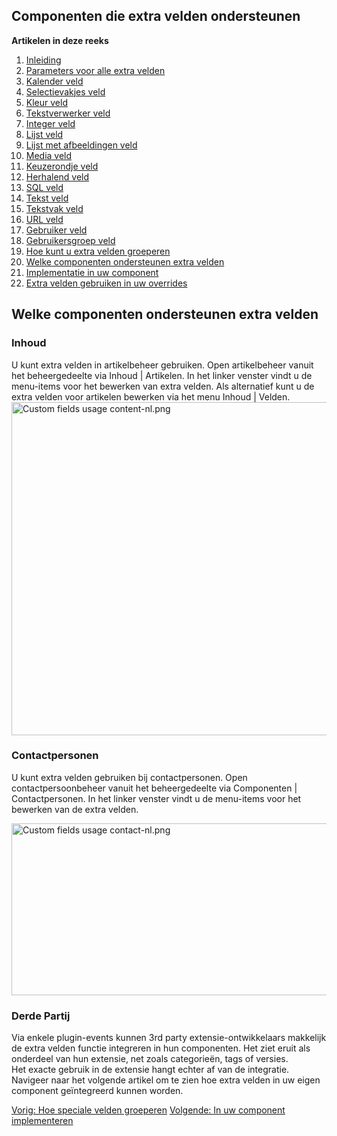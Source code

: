 <!-- Filename: J3.x:Adding_custom_fields/What_components_are_supporting_custom_fields / Display title: Toevoegen extra velden/Welke componenten ondersteunen extra velden -->

## Componenten die extra velden ondersteunen

**Artikelen in deze reeks**

1.  [Inleiding](https://docs.joomla.org/J3.x:Adding_custom_fields "Special:MyLanguage/J3.x:Adding custom fields")
2.  [Parameters voor alle extra
    velden](https://docs.joomla.org/J3.x:Adding_custom_fields/Parameters_for_all_Custom_Fields "Special:MyLanguage/J3.x:Adding custom fields/Parameters for all Custom Fields")
3.  [Kalender
    veld](https://docs.joomla.org/J3.x:Adding_custom_fields/Calendar_Field "Special:MyLanguage/J3.x:Adding custom fields/Calendar Field")
4.  [Selectievakjes
    veld](https://docs.joomla.org/J3.x:Adding_custom_fields/Checkboxes_Field "Special:MyLanguage/J3.x:Adding custom fields/Checkboxes Field")
5.  [Kleur
    veld](https://docs.joomla.org/J3.x:Adding_custom_fields/Color_Field "Special:MyLanguage/J3.x:Adding custom fields/Color Field")
6.  [Tekstverwerker
    veld](https://docs.joomla.org/J3.x:Adding_custom_fields/Editor_Field "Special:MyLanguage/J3.x:Adding custom fields/Editor Field")
7.  [Integer
    veld](https://docs.joomla.org/J3.x:Adding_custom_fields/Integer_Field "Special:MyLanguage/J3.x:Adding custom fields/Integer Field")
8.  [Lijst
    veld](https://docs.joomla.org/J3.x:Adding_custom_fields/List_Field "Special:MyLanguage/J3.x:Adding custom fields/List Field")
9.  [Lijst met afbeeldingen
    veld](https://docs.joomla.org/J3.x:Adding_custom_fields/ListOfImages_Field "Special:MyLanguage/J3.x:Adding custom fields/ListOfImages Field")
10. [Media
    veld](https://docs.joomla.org/J3.x:Adding_custom_fields/Media_Field "Special:MyLanguage/J3.x:Adding custom fields/Media Field")
11. [Keuzerondje
    veld](https://docs.joomla.org/J3.x:Adding_custom_fields/Radio_Field "Special:MyLanguage/J3.x:Adding custom fields/Radio Field")
12. [Herhalend
    veld](https://docs.joomla.org/J3.x:Adding_custom_fields/Repeatable_Field "Special:MyLanguage/J3.x:Adding custom fields/Repeatable Field")
13. [SQL
    veld](https://docs.joomla.org/J3.x:Adding_custom_fieldshttps://docs.joomla.org/J3.x:Adding%20custom%20fields/Sql%20Field)
14. [Tekst
    veld](https://docs.joomla.org/J3.x:Adding_custom_fields/Text_Field "Special:MyLanguage/J3.x:Adding custom fields/Text Field")
15. [Tekstvak
    veld](https://docs.joomla.org/J3.x:Adding_custom_fields/Textarea_Field "Special:MyLanguage/J3.x:Adding custom fields/Textarea Field")
16. [URL
    veld](https://docs.joomla.org/J3.x:Adding_custom_fields/Url_Field "Special:MyLanguage/J3.x:Adding custom fields/Url Field")
17. [Gebruiker
    veld](https://docs.joomla.org/J3.x:Adding_custom_fields/User_Field "Special:MyLanguage/J3.x:Adding custom fields/User Field")
18. [Gebruikersgroep
    veld](https://docs.joomla.org/J3.x:Adding_custom_fields/Usergroup_Field "Special:MyLanguage/J3.x:Adding custom fields/Usergroup Field")
19. [Hoe kunt u extra velden
    groeperen](https://docs.joomla.org/J3.x:Adding_custom_fields/How%CC%9E_can_you_group_custom_fields "Special:MyLanguage/J3.x:Adding custom fields/How̞ can you group custom fields")
20. [Welke componenten ondersteunen extra
    velden](https://docs.joomla.org/J3.x:Adding_custom_fields/What_components_are_supporting_custom_fields "Special:MyLanguage/J3.x:Adding custom fields/What components are supporting custom fields")
21. [Implementatie in uw
    component](https://docs.joomla.org/J3.x:Adding_custom_fields/Implement_into_your_component "Special:MyLanguage/J3.x:Adding custom fields/Implement into your component")
22. [Extra velden gebruiken in uw
    overrides](https://docs.joomla.org/J3.x:Adding_custom_fields/Overrides "Special:MyLanguage/J3.x:Adding custom fields/Overrides")

## Welke componenten ondersteunen extra velden

### Inhoud

U kunt extra velden in artikelbeheer gebruiken. Open artikelbeheer
vanuit het beheergedeelte via Inhoud \| Artikelen. In het linker venster
vindt u de menu-items voor het bewerken van extra velden. Als
alternatief kunt u de extra velden voor artikelen bewerken via het menu
Inhoud \| Velden. <img
src="https://docs.joomla.org/images/thumb/4/45/Custom_fields_usage_content-nl.png/700px-Custom_fields_usage_content-nl.png"
decoding="async"
srcset="https://docs.joomla.org/images/thumb/4/45/Custom_fields_usage_content-nl.png/1050px-Custom_fields_usage_content-nl.png 1.5x, https://docs.joomla.org/images/4/45/Custom_fields_usage_content-nl.png 2x"
data-file-width="1067" data-file-height="813" width="700" height="533"
alt="Custom fields usage content-nl.png" />

### Contactpersonen

U kunt extra velden gebruiken bij contactpersonen. Open
contactpersoonbeheer vanuit het beheergedeelte via Componenten \|
Contactpersonen. In het linker venster vindt u de menu-items voor het
bewerken van de extra velden.  

<img
src="https://docs.joomla.org/images/thumb/0/00/Custom_fields_usage_contact-nl.png/800px-Custom_fields_usage_contact-nl.png"
decoding="async"
srcset="https://docs.joomla.org/images/0/00/Custom_fields_usage_contact-nl.png 1.5x"
data-file-width="1078" data-file-height="370" width="800" height="275"
alt="Custom fields usage contact-nl.png" />

### Derde Partij

Via enkele plugin-events kunnen 3rd party extensie-ontwikkelaars
makkelijk de extra velden functie integreren in hun componenten. Het
ziet eruit als onderdeel van hun extensie, net zoals categorieën, tags
of versies.  
Het exacte gebruik in de extensie hangt echter af van de integratie.
Navigeer naar het volgende artikel om te zien hoe extra velden in uw
eigen component geïntegreerd kunnen worden.

<a
href="https://docs.joomla.org/J3.x:Adding_custom_fields/How%CC%9E_can_you_group_custom_fields"
id="content-button" class="button expand success">Vorig: Hoe speciale
velden groeperen</a> <a
href="https://docs.joomla.org/J3.x:Adding_custom_fields/Implement_into_your_component"
id="content-button" class="button expand success">Volgende: In uw
component implementeren</a>
